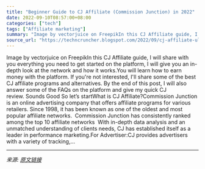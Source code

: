 ```yaml
---
title: "Beginner Guide to CJ Affiliate (Commission Junction) in 2022"
date: 2022-09-10T08:57:00+08:00
categories: ["tech"]
tags: ["Affiliate marketing"]
summary: "Image by vectorjuice on FreepikIn this CJ Affiliate guide, I will share with you everything you need to get started on the platform, I will give you an in-depth look at the network and how it works.Yo"
source_url: "https://techncruncher.blogspot.com/2022/09/cj-affiliate-ultimate-guide-to.html"
---
```


Image by vectorjuice on FreepikIn this CJ Affiliate guide, I will share with you everything you need to get started on the platform, I will give you an in-depth look at the network and how it works.You will learn how to earn money with the platform. If you're not interested, I'll share some of the best CJ affiliate programs and alternatives. By the end of this post, I will also answer some of the FAQs on the platform and give my quick CJ review.&nbsp;Sounds Good So let’s startWhat is CJ Affiliate?Commission Junction is an online advertising company that offers affiliate programs for various retailers. Since 1998, it has been known as one of the oldest and most popular affiliate networks.&nbsp;&nbsp;Commission Junction has consistently ranked among the top 10 affiliate networks&nbsp; With in-depth data analysis and an unmatched understanding of clients needs, CJ has established itself as a leader in performance marketing.For Advertiser:CJ provides advertisers with a variety of tracking,...

---

*来源: [原文链接](https://techncruncher.blogspot.com/2022/09/cj-affiliate-ultimate-guide-to.html)*
